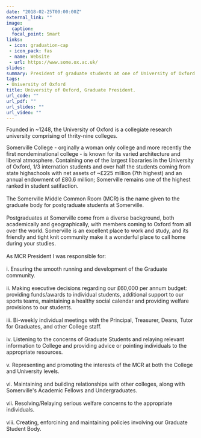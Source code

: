 ```yaml
---
date: "2018-02-25T00:00:00Z"
external_link: ""
image:
  caption: 
  focal_point: Smart
links:
 - icon: graduation-cap
 - icon_pack: fas
 - name: Website
 - url: https://www.some.ox.ac.uk/
slides: 
summary: President of graduate students at one of University of Oxford's colleges - Somerville College.
tags:
- University of Oxford
title: University of Oxford, Graduate President.
url_code: ""
url_pdf: ""
url_slides: ""
url_video: ""
---
```


Founded in ~1248, the University of Oxford is a collegiate research university comprising of thrity-nine colleges. <br>

Somerville College - orginally a woman only college and more recently the first nondeminational college - is known for its varied architecture and liberal atmosphere. Containing one of the largest libararies in the University of Oxford, 1/3 internation students and over half the students coming from state highschools with net assets of ~£225 million (7th highest) and an annual endowment of £80.6 million; Somerville remains one of the highest ranked in student satifaction.<br>
<br>
The Somerville Middle Common Room (MCR) is the name given to the graduate body for postgraduate students at Somerville. <br>
<br>
Postgraduates at Somerville come from a diverse background, both academically and geographically, with members coming to Oxford from all over the world. Somerville is an excellent place to work and study, and its friendly and tight knit community make it a wonderful place to call home during your studies.<br>
<br>
As MCR President I was responsible for: <br>
<br>
i. Ensuring the smooth running and development of the Graduate community. <br>
<br>
ii. Making executive decisions regarding our £60,000 per annum budget: providing funds/awards to individual students, additional support to our sports teams, maintaining a healthy social calendar and providing welfare provisions to our students.<br>
<br>
iii. Bi-weekly individual meetings with the Principal, Treasurer, Deans, Tutor for Graduates, and other College staff. <br>
<br>
iv. Listening to the concerns of Graduate Students and relaying relevant information to College and providing advice or pointing individuals to the appropriate resources.<br>
<br>
v. Representing and promoting the interests of the MCR at both the College and University levels.<br>
<br>
vi. Maintaining and building relationships with other colleges, along with Somerville's Academic Fellows and Undergraduates.<br>
<br>
vii. Resolving/Relaying serious welfare concerns to the appropriate individuals. <br>
<br>
viii. Creating, enforcining and maintaining policies involving our Graduate Student Body. <br>
<br>


